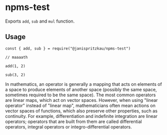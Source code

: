 # npms-test

Exports `add`, `sub` and `mul` function.

## Usage

```
const { add, sub } = require("@janispritzkau/npms-test")

// maaaath

add(1, 2)

sub(3, 2)
```

In mathematics, an operator is generally a mapping that acts on elements of a space to produce elements of another space (possibly the same space, sometimes required to be the same space). The most common operators are linear maps, which act on vector spaces. However, when using "linear operator" instead of "linear map", mathematicians often mean actions on vector spaces of functions, which also preserve other properties, such as continuity. For example, differentiation and indefinite integration are linear operators; operators that are built from them are called differential operators, integral operators or integro-differential operators.
